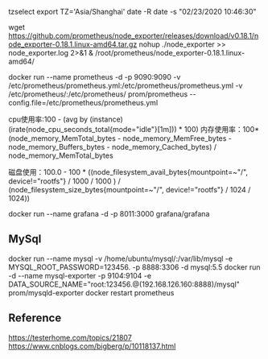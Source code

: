 tzselect
export TZ='Asia/Shanghai'
date -R
date -s "02/23/2020 10:46:30"

wget https://github.com/prometheus/node_exporter/releases/download/v0.18.1/node_exporter-0.18.1.linux-amd64.tar.gz
nohup ./node_exporter >> node_exporter.log 2>&1 &
/root/prometheus/node_exporter-0.18.1.linux-amd64/

docker run --name prometheus -d -p 9090:9090 -v /etc/prometheus/prometheus.yml:/etc/prometheus/prometheus.yml -v /etc/prometheus/:/etc/prometheus/ prom/prometheus --config.file=/etc/prometheus/prometheus.yml

cpu使用率:100 - (avg by (instance) (irate(node_cpu_seconds_total{mode="idle"}[1m])) * 100) 
内存使用率：100*(node_memory_MemTotal_bytes - node_memory_MemFree_bytes - node_memory_Buffers_bytes - node_memory_Cached_bytes) / node_memory_MemTotal_bytes

磁盘使用：100.0 - 100 * ((node_filesystem_avail_bytes{mountpoint=~"/", device!="rootfs"} / 1000 / 1000 ) / (node_filesystem_size_bytes{mountpoint=~"/", device!="rootfs"} / 1024 / 1024))

docker run --name grafana -d -p 8011:3000 grafana/grafana

## MySql
docker run --name mysql -v /home/ubuntu/mysql/:/var/lib/mysql -e MYSQL_ROOT_PASSWORD=123456. -p 8888:3306 -d mysql:5.5
docker run -d --name mysql-exporter -p 9104:9104 -e DATA_SOURCE_NAME="root:123456.@(192.168.126.160:8888)/mysql" prom/mysqld-exporter
docker restart prometheus


## Reference
https://testerhome.com/topics/21807
https://www.cnblogs.com/bigberg/p/10118137.html